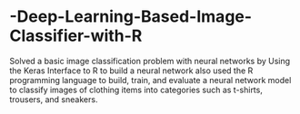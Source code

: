 # -Deep-Learning-Based-Image-Classifier-with-R

Solved a basic image classification problem with neural networks by Using the Keras Interface to R to build a neural network also used the R programming language to build, train, and evaluate a neural network model to classify images of clothing items into categories such as t-shirts, trousers, and sneakers.
